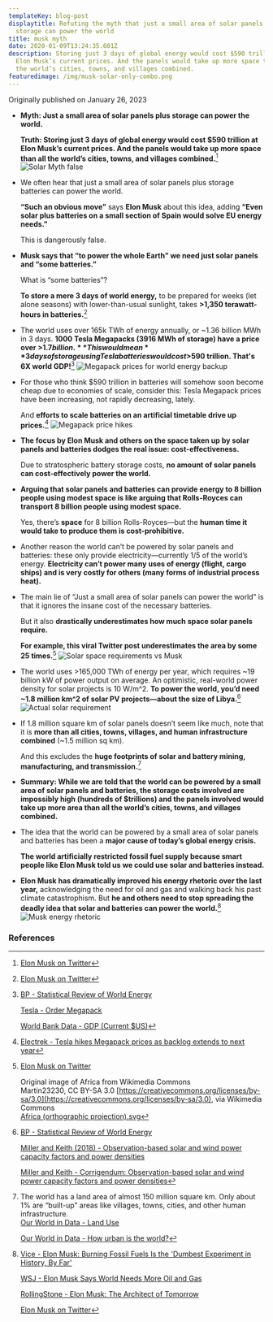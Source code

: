 ```yaml
---
templateKey: blog-post
displaytitle: Refuting the myth that just a small area of solar panels plus
  storage can power the world
title: musk myth
date: 2020-01-09T13:24:35.601Z
description: Storing just 3 days of global energy would cost $590 trillion at
  Elon Musk’s current prices. And the panels would take up more space than all
  the world’s cities, towns, and villages combined.
featuredimage: /img/musk-solar-only-combo.png
---
```

Originally published on January 26, 2023

- **Myth: Just a small area of solar panels plus storage can power the world.**

    **Truth: Storing just 3 days of global energy would cost $590 trillion at Elon Musk’s current prices. And the panels would take up more space than all the world’s cities, towns, and villages combined.**[^1]
    ![Solar Myth false](/img/musk-solar-only-false-2.png)

- We often hear that just a small area of solar panels plus storage batteries can power the world.

    **“Such an obvious move”** says **Elon Musk** about this idea, adding **“Even solar plus batteries on a small section of Spain would solve EU energy needs.”**

    This is dangerously false.

- **Musk says that “to power the whole Earth” we need just solar panels and “some batteries.”**

    What is “some batteries”?

    **To store a mere 3 days of world energy,** to be prepared for weeks (let alone seasons) with lower-than-usual sunlight, takes **>1,350 terawatt-hours in batteries.**[^2]

- The world uses over 165k TWh of energy annually, or ~1.36 billion MWh in 3 days. **1000 Tesla Megapacks (3916 MWh of storage) have a price over >$1.7 billion.** This would mean **3 days of storage using Tesla batteries would cost >$590 trillion. That's 6X world GDP!**[^3]
    ![Megapack prices for world energy backup](/img/tesla-1000-megapacks-calc-v2.png)

- For those who think $590 trillion in batteries will somehow soon become cheap due to economies of scale, consider this: Tesla Megapack prices have been increasing, not rapidly decreasing, lately.

    And **efforts to scale batteries on an artificial timetable drive up prices.**[^4]
    ![Megapack price hikes](/img/electrek-megapack-prices.png)

- **The focus by Elon Musk and others on the space taken up by solar panels and batteries dodges the real issue: cost-effectiveness.**

    Due to stratospheric battery storage costs, **no amount of solar panels can cost-effectively power the world.**

- **Arguing that solar panels and batteries can provide energy to 8 billion people using modest space is like arguing that Rolls-Royces can transport 8 billion people using modest space.**

    Yes, there’s **space** for 8 billion Rolls-Royces—but the **human time it would take to produce them is cost-prohibitive.**

- Another reason the world can’t be powered by solar panels and batteries: these only provide electricity—currently 1/5 of the world’s energy. **Electricity can’t power many uses of energy (flight, cargo ships) and is very costly for others (many forms of industrial process heat).**

- The main lie of “Just a small area of solar panels can power the world” is that it ignores the insane cost of the necessary batteries.

    But it also **drastically underestimates how much space solar panels require.**

    **For example, this viral Twitter post underestimates the area by some 25 times.**[^5]
    ![Solar space requirements vs Musk](/img/musk-solar-only-combo.png)

- The world uses >165,000 TWh of energy per year, which requires ~19 billion kW of power output on average. An optimistic, real-world power density for solar projects is 10 W/m^2. **To power the world, you’d need ~1.8 million km^2 of solar PV projects—about the size of Libya.**[^6]
    ![Actual solar requirement](/img/real-solar-requirements.png)

- If 1.8 million square km of solar panels doesn’t seem like much, note that it is **more than all cities, towns, villages, and human infrastructure combined** (~1.5 million sq km).

    And this excludes the **huge footprints of solar and battery mining, manufacturing, and transmission.**[^7]

- **Summary: While we are told that the world can be powered by a small area of solar panels and batteries, the storage costs involved are impossibly high (hundreds of $trillions) and the panels involved would take up more area than all the world’s cities, towns, and villages combined.**

- The idea that the world can be powered by a small area of solar panels and batteries has been a **major cause of today’s global energy crisis.**

    **The world artificially restricted fossil fuel supply because smart people like Elon Musk told us we could use solar and batteries instead.**

- **Elon Musk has dramatically improved his energy rhetoric over the last year,** acknowledging the need for oil and gas and walking back his past climate catastrophism. But **he and others need to stop spreading the deadly idea that solar and batteries can power the world.**[^8]
    ![Musk energy rhetoric](/img/musk-rethoric.png)


### References

[^1]: [Elon Musk on Twitter](https://twitter.com/elonmusk/status/1607966762968154115)

[^2]: [Elon Musk on Twitter](https://twitter.com/elonmusk/status/1386815954181632000)

[^3]:
    [BP - Statistical Review of World Energy](https://www.bp.com/en/global/corporate/energy-economics/statistical-review-of-world-energy.html)

    [Tesla - Order Megapack](https://www.tesla.com/megapack/design)

    [World Bank Data - GDP (Current $US)](https://data.worldbank.org/indicator/NY.GDP.MKTP.CD)

[^4]: [Electrek - Tesla hikes Megapack prices as backlog extends to next year](https://electrek.co/2022/03/21/tesla-hikes-megapack-prices-backlog-extends/)

[^5]:
    [Elon Musk on Twitter](https://twitter.com/elonmusk/status/1607966762968154115)

    Original image of Africa from Wikimedia Commons\
    Martin23230, CC BY-SA 3.0 [https://creativecommons.org/licenses/by-sa/3.0](https://creativecommons.org/licenses/by-sa/3.0), via Wikimedia Commons\
    [Africa (orthographic projection).svg](https://commons.wikimedia.org/wiki/File:Africa_(orthographic_projection).svg)

[^6]:
    [BP - Statistical Review of World Energy](https://www.bp.com/en/global/corporate/energy-economics/statistical-review-of-world-energy.html)

    [Miller and Keith (2018) - Observation-based solar and wind power capacity factors and power densities](https://iopscience.iop.org/article/10.1088/1748-9326/aae102)

    [Miller and Keith - Corrigendum: Observation-based solar and wind power capacity factors and power densities](https://iopscience.iop.org/article/10.1088/1748-9326/aaf9cf)

[^7]:
    The world has a land area of almost 150 million square km. Only about 1% are “built-up” areas like villages, towns, cities, and other human infrastructure.\
    [Our World in Data - Land Use](https://ourworldindata.org/land-use)

    [Our World in Data - How urban is the world?](https://ourworldindata.org/how-urban-is-the-world)

[^8]:
    [Vice - Elon Musk: Burning Fossil Fuels Is the 'Dumbest Experiment in History, By Far'](https://www.vice.com/en/article/4x3pmn/elon-musk-burning-fossil-fuels-is-the-dumbest-experiment-in-history-by-far)

    [WSJ - Elon Musk Says World Needs More Oil and Gas](https://www.wsj.com/articles/elon-musk-says-world-needs-more-oil-and-gas-11661772916)

    [RollingStone - Elon Musk: The Architect of Tomorrow](https://www.rollingstone.com/culture/culture-features/elon-musk-the-architect-of-tomorrow-120850/)

    [Elon Musk on Twitter](https://twitter.com/elonmusk/status/1563020169160851456)
